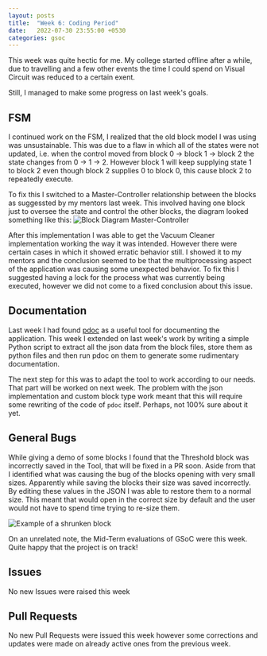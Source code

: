 ```yaml
---
layout: posts
title:  "Week 6: Coding Period"
date:   2022-07-30 23:55:00 +0530
categories: gsoc
---
```


This week was quite hectic for me. My college started offline after a while, due to travelling and a few other events the time I could spend on Visual Circuit was reduced to a certain exent.

Still, I managed to make some progress on last week's goals.

## FSM

I continued work on the FSM, I realized that the old block model I was using was unsustainable. This was due to a flaw in which all of the states were not updated, i.e. when the control moved from block 0 -> block 1 -> block 2 the state changes from 0 -> 1 -> 2. However block 1 will keep supplying state 1 to block 2 even though block 2 supplies 0 to block 0, this cause block 2 to repeatedly execute.

To fix this I switched to a Master-Controller relationship between the blocks as suggessted by my mentors last week. This involved having one block just to oversee the state and control the other blocks, the diagram looked something like this:
![Block Diagram Master-Controller]()

After this implementation I was able to get the Vacuum Cleaner implementation working the way it was intended. However there were certain cases in which it showed erratic behavior still. I showed it to my mentors and the conclusion seemed to be that the multiprocessing aspect of the application was causing some unexpected behavior. To fix this I suggested having a lock for the process what was currently being executed, however we did not come to a fixed conclusion about this issue.

## Documentation

Last week I had found [pdoc](https://pdoc.dev/) as a useful tool for documenting the application. This week I extended on last week's work by writing a simple Python script to extract all the json data from the block files, store them as python files and then run pdoc on them to generate some rudimentary documentation.

The next step for this was to adapt the tool to work according to our needs. That part will be worked on next week. The problem with the json implementation and custom block type work meant that this will require some rewriting of the code of `pdoc` itself.
Perhaps, not 100% sure about it yet.

## General Bugs

While giving a demo of some blocks I found that the Threshold block was incorrectly saved in the Tool, that will be fixed in a PR soon. Aside from that I identified what was causing the bug of the blocks opening with very small sizes. Apparently while saving the blocks their size was saved incorrectly. By editing these values in the JSON I was able to restore them to a normal size. This meant that would open in the correct size by default and the user would not have to spend time trying to re-size them.

![Example of a shrunken block]()


On an unrelated note, the Mid-Term evaluations of GSoC were this week. Quite happy that the project is on track!

## Issues
No new Issues were raised this week
## Pull Requests
No new Pull Requests were issued this week however some corrections and updates were made on already active ones from the previous week.
